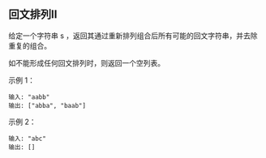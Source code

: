 ## 回文排列II

给定一个字符串 s ，返回其通过重新排列组合后所有可能的回文字符串，并去除重复的组合。

如不能形成任何回文排列时，则返回一个空列表。

示例 1：

```
输入: "aabb"
输出: ["abba", "baab"]
```

示例 2：

```
输入: "abc"
输出: []
```